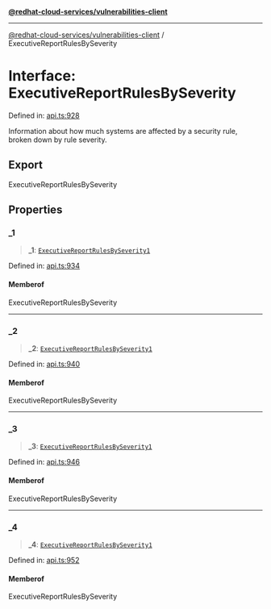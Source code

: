 [**@redhat-cloud-services/vulnerabilities-client**](../README.md)

***

[@redhat-cloud-services/vulnerabilities-client](../globals.md) / ExecutiveReportRulesBySeverity

# Interface: ExecutiveReportRulesBySeverity

Defined in: [api.ts:928](https://github.com/charlesmulder/javascript-clients/blob/main/packages/vulnerabilities/git-api/api.ts#L928)

Information about how much systems are affected by a security rule, broken down by rule severity.

## Export

ExecutiveReportRulesBySeverity

## Properties

### \_1

> **\_1**: [`ExecutiveReportRulesBySeverity1`](ExecutiveReportRulesBySeverity1.md)

Defined in: [api.ts:934](https://github.com/charlesmulder/javascript-clients/blob/main/packages/vulnerabilities/git-api/api.ts#L934)

#### Memberof

ExecutiveReportRulesBySeverity

***

### \_2

> **\_2**: [`ExecutiveReportRulesBySeverity1`](ExecutiveReportRulesBySeverity1.md)

Defined in: [api.ts:940](https://github.com/charlesmulder/javascript-clients/blob/main/packages/vulnerabilities/git-api/api.ts#L940)

#### Memberof

ExecutiveReportRulesBySeverity

***

### \_3

> **\_3**: [`ExecutiveReportRulesBySeverity1`](ExecutiveReportRulesBySeverity1.md)

Defined in: [api.ts:946](https://github.com/charlesmulder/javascript-clients/blob/main/packages/vulnerabilities/git-api/api.ts#L946)

#### Memberof

ExecutiveReportRulesBySeverity

***

### \_4

> **\_4**: [`ExecutiveReportRulesBySeverity1`](ExecutiveReportRulesBySeverity1.md)

Defined in: [api.ts:952](https://github.com/charlesmulder/javascript-clients/blob/main/packages/vulnerabilities/git-api/api.ts#L952)

#### Memberof

ExecutiveReportRulesBySeverity
